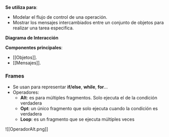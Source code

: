 **Se utiliza para**:
- Modelar el flujo de control de una operación.
- Mostrar los mensajes intercambiados entre un conjunto de objetos para realizar una tarea especifica.

**Diagrama de Interacción**

**Componentes principales**:
- [[Objetos]].
- [[Mensajes]].

### Frames
- Se usan para representar **if/else**, **while**, **for**…
- Operadores:
	- **Alt**: es para múltiples fragmentos. Solo ejecuta el de la condición verdadera
	- **Opt**: un único fragmento que solo ejecuta cuando la condición es verdadera
	- **Loop**: es un fragmento que se ejecuta múltiples veces

![[OperadorAlt.png]]